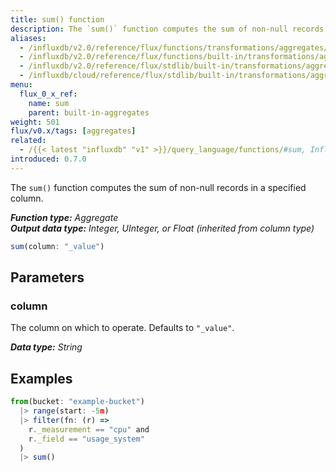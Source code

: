 ```yaml
---
title: sum() function
description: The `sum()` function computes the sum of non-null records in a specified column.
aliases:
  - /influxdb/v2.0/reference/flux/functions/transformations/aggregates/sum
  - /influxdb/v2.0/reference/flux/functions/built-in/transformations/aggregates/sum/
  - /influxdb/v2.0/reference/flux/stdlib/built-in/transformations/aggregates/sum/
  - /influxdb/cloud/reference/flux/stdlib/built-in/transformations/aggregates/sum/
menu:
  flux_0_x_ref:
    name: sum
    parent: built-in-aggregates
weight: 501
flux/v0.x/tags: [aggregates]
related:
  - /{{< latest "influxdb" "v1" >}}/query_language/functions/#sum, InfluxQL – SUM()
introduced: 0.7.0
---
```


The `sum()` function computes the sum of non-null records in a specified column.

_**Function type:** Aggregate_  
_**Output data type:** Integer, UInteger, or Float (inherited from column type)_

```js
sum(column: "_value")
```

## Parameters

### column
The column on which to operate.
Defaults to `"_value"`.

_**Data type:** String_

## Examples
```js
from(bucket: "example-bucket")
  |> range(start: -5m)
  |> filter(fn: (r) =>
    r._measurement == "cpu" and
    r._field == "usage_system"
  )
  |> sum()
```
